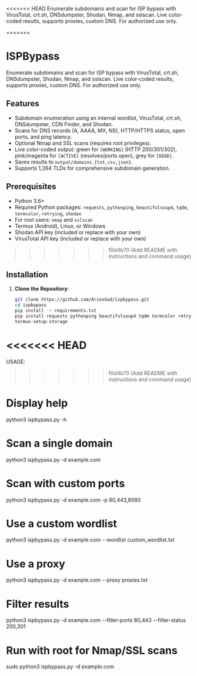 <<<<<<< HEAD
Enumerate subdomains and scan for ISP bypass with VirusTotal, crt.sh, DNSdumpster, Shodan, Nmap, and sslscan. Live color-coded results, supports proxies, custom DNS. For authorized use only.

=======
# ISPBypass

Enumerate subdomains and scan for ISP bypass with VirusTotal, crt.sh, DNSdumpster, Shodan, Nmap, and sslscan. Live color-coded results, supports proxies, custom DNS. For authorized use only.

## Features
- Subdomain enumeration using an internal wordlist, VirusTotal, crt.sh, DNSdumpster, CDN Finder, and Shodan.
- Scans for DNS records (A, AAAA, MX, NS), HTTP/HTTPS status, open ports, and ping latency.
- Optional Nmap and SSL scans (requires root privileges).
- Live color-coded output: green for `[WORKING]` (HTTP 200/301/302), pink/magenta for `[ACTIVE]` (resolves/ports open), grey for `[DEAD]`.
- Saves results to `output/domains.{txt,csv,json}`.
- Supports 1,264 TLDs for comprehensive subdomain generation.

## Prerequisites
- Python 3.6+
- Required Python packages: `requests`, `pythonping`, `beautifulsoup4`, `tqdm`, `termcolor`, `retrying`, `shodan`
- For root users: `nmap` and `sslscan`
- Termux (Android), Linux, or Windows
- Shodan API key (included or replace with your own)
- VirusTotal API key (included or replace with your own)

>>>>>>> f0d4b70 (Add README with instructions and command usage)
## Installation
1. **Clone the Repository**:
   ```bash
   git clone https://github.com/AriesGad/ispbypass.git
   cd ispbypass
   pip install -r requirements.txt
   pip install requests pythonping beautifulsoup4 tqdm termcolor retrying shodan
   termux-setup-storage

<<<<<<< HEAD
=======
USAGE:

>>>>>>> f0d4b70 (Add README with instructions and command usage)
# Display help
python3 ispbypass.py -h

# Scan a single domain
python3 ispbypass.py -d example.com

# Scan with custom ports
python3 ispbypass.py -d example.com -p 80,443,8080

# Use a custom wordlist
python3 ispbypass.py -d example.com --wordlist custom_wordlist.txt

# Use a proxy
python3 ispbypass.py -d example.com --proxy proxies.txt

# Filter results
python3 ispbypass.py -d example.com --filter-ports 80,443 --filter-status 200,301

# Run with root for Nmap/SSL scans
sudo python3 ispbypass.py -d example.com
